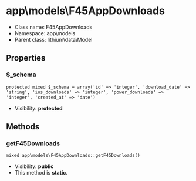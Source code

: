 app\models\F45AppDownloads
===============






* Class name: F45AppDownloads
* Namespace: app\models
* Parent class: lithium\data\Model





Properties
----------


### $_schema

    protected mixed $_schema = array('id' => 'integer', 'download_date' => 'string', 'ios_downloads' => 'integer', 'power_downloads' => 'integer', 'created_at' => 'date')





* Visibility: **protected**


Methods
-------


### getF45Downloads

    mixed app\models\F45AppDownloads::getF45Downloads()





* Visibility: **public**
* This method is **static**.



